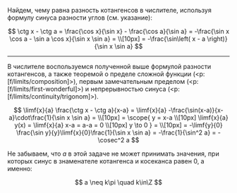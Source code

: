 Найдем, чему равна разность котангенсов в числителе, используя формулу синуса разности углов (см. указание):

$$ \ctg x - \ctg a = \frac{\cos x}{\sin x} - \frac{\cos a}{\sin a} = -\frac{\sin x \cos a - \sin a \cos x}{\sin x \sin a} = \\[10px] = -\frac{\sin\left( x - a \right)}{\sin x \sin a} $$

---

В числителе воспользуемся полученной выше формулой разности котангенсов, а также теоремой о пределе сложной функции (<p:[f/limits/composition]>), первым замечательным пределом (<p:[f/limits/first-wonderful]>) и непрерывностью синуса (<p:[f/limits/continuity/trigonom]>).

$$ \limf{x}{a} \frac{\ctg x - \ctg a}{x-a} = \limf{x}{a} -\frac{\sin(x-a)}{x-a}\cdot\frac{1}{\sin x \sin a} = \\[10px] = \scope{ y = x-a \\[10px] \limf{x}{a} y(x) = \limf{x}{a} x-a = a-a = 0 \\[10px] y \to 0 } = \\[10px] = -\limf{y}{0} \frac{\sin y}{y}\limf{x}{0}\frac{1}{\sin x \sin a} = -\frac{1}{\sin^2 a} = -\cosec^2 a $$

Не забываем, что $a$ в этой задаче не может принимать значения, при которых синус в знаменателе котангенса и косеканса равен $0$, а именно:

$$ a \neq k\pi \quad k\in\Z $$